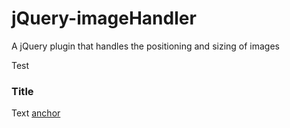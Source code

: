 jQuery-imageHandler
===================

A jQuery plugin that handles the positioning and sizing of images

Test

### Title

Text <a href="#">anchor</a>
